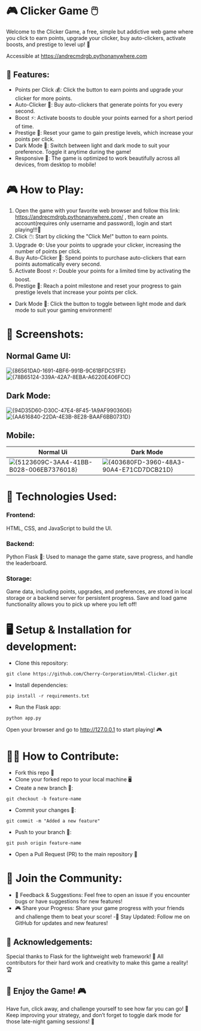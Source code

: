 # 🎮 Clicker Game 🖱️
Welcome to the Clicker Game, a free, simple but addictive web game where you click to earn points, upgrade your clicker, buy auto-clickers, activate boosts, and prestige to level up! 🌟

Accessible at https://andrecmdrgb.pythonanywhere.com

## 🚀 Features:
- Points per Click 💰: Click the button to earn points and upgrade your clicker for more points.
- Auto-Clicker 🤖: Buy auto-clickers that generate points for you every second.
- Boost ⚡: Activate boosts to double your points earned for a short period of time.
- Prestige 🏅: Reset your game to gain prestige levels, which increase your points per click.
- Dark Mode 🌙: Switch between light and dark mode to suit your preference. Toggle it anytime during the game!
- Responsive 📱: The game is optimized to work beautifully across all devices, from desktop to mobile!

# 🎮 How to Play:
1. Open the game with your favorite web browser and follow this link: https://andrecmdrgb.pythonanywhere.com/ , then create an account(requires only username and password), login and start playing!!!🚀
2. Click 🖱️: Start by clicking the "Click Me!" button to earn points.
3. Upgrade ⚙️: Use your points to upgrade your clicker, increasing the number of points per click.
4. Buy Auto-Clicker 🤖: Spend points to purchase auto-clickers that earn points automatically every second.
5. Activate Boost ⚡: Double your points for a limited time by activating the boost.
6. Prestige 🏅: Reach a point milestone and reset your progress to gain prestige levels that increase your points per click.
- Dark Mode 🌙: Click the button to toggle between light mode and dark mode to suit your gaming environment!

# 📸 Screenshots:
## Normal Game UI:
![{86561DA0-1691-4BF6-991B-9C61BFDC51FE}](https://github.com/user-attachments/assets/d41e7e9e-2217-4efc-bcc6-e91d7a8fd0d6)
![{78B65124-339A-42A7-8EBA-A6220E406FCC}](https://github.com/user-attachments/assets/c32a697b-cb01-4640-b831-ce32e0cdc8af)

## Dark Mode:
![{94D35D60-D30C-47E4-8F45-1A9AF9903606}](https://github.com/user-attachments/assets/2f32de6b-0f6c-49c9-bcfb-a622936228d6)
![{AA616840-22DA-4E3B-8E28-BAAF6BB0731D}](https://github.com/user-attachments/assets/8a304f45-9e44-411f-9f54-71c2479f0c9f)

## Mobile:
| Normal Ui | Dark Mode |
|-----------|-----------|
| ![{5123609C-3AA4-41BB-B028-006EB7376018}](https://github.com/user-attachments/assets/c99f7390-4989-4fb5-9fda-2ea96c38d89d) | ![{403680FD-3960-48A3-90A4-E71CD7DCB21D}](https://github.com/user-attachments/assets/a99d1d56-a121-439d-91eb-6bdd33a65139) |



# 🔧 Technologies Used:
### Frontend:

HTML, CSS, and JavaScript to build the UI.
### Backend:

Python Flask 🐍: Used to manage the game state, save progress, and handle the leaderboard.
### Storage:

Game data, including points, upgrades, and preferences, are stored in local storage or a backend server for persistent progress.
Save and load game functionality allows you to pick up where you left off!


# 🖥️ Setup & Installation for development:
- Clone this repository:
```
git clone https://github.com/Cherry-Corporation/Html-Clicker.git
```
- Install dependencies:
```
pip install -r requirements.txt
```
- Run the Flask app:
```
python app.py
```
Open your browser and go to http://127.0.0.1 to start playing! 🎮

# 🧑‍💻 How to Contribute:
- Fork this repo 🍴
- Clone your forked repo to your local machine 🖥️
- Create a new branch 🌱:
```
git checkout -b feature-name
```
- Commit your changes 🚀:
```
git commit -m "Added a new feature"
```
- Push to your branch 🔼:
```
git push origin feature-name
```
- Open a Pull Request (PR) to the main repository 🔄

# 👥 Join the Community:
- 💬 Feedback & Suggestions: Feel free to open an issue if you encounter bugs or have suggestions for new features!
- 🎮 Share your Progress: Share your game progress with your friends and challenge them to beat your score!
-🚀 Stay Updated: Follow me on GitHub for updates and new features!


## 🤝 Acknowledgements:
Special thanks to Flask for the lightweight web framework! 🎉
All contributors for their hard work and creativity to make this game a reality! 🏆
## 🎉 Enjoy the Game! 🎮
Have fun, click away, and challenge yourself to see how far you can go! 🚀 Keep improving your strategy, and don’t forget to toggle dark mode for those late-night gaming sessions! 🌙


